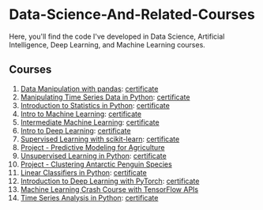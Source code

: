 # Data-Science-And-Related-Courses
Here, you'll find the code I've developed in Data Science, Artificial Intelligence, Deep Learning, and Machine Learning courses.

## Courses
1. [Data Manipulation with pandas](/Data%20Manipulation%20with%20pandas/): [certificate](https://www.datacamp.com/statement-of-accomplishment/course/b08fcc9fbc841441232bd7e042515b036914ec2a)
2. [Manipulating Time Series Data in Python](/Manipulating%20Time%20Series%20Data%20in%20Python/): [certificate](https://www.datacamp.com/statement-of-accomplishment/course/98988aa8805e7356f60890e35639c2f7b8f1a19e)
3. [Introduction to Statistics in Python](/Introduction%20to%20Statistics%20in%20Python/): [certificate](https://www.datacamp.com/statement-of-accomplishment/course/85f993df7b8d5646813780034e71bac4e935d32e)
4. [Intro to Machine Learning](/Intro%20to%20Machine%20Learning/): [certificate](https://www.kaggle.com/learn/certification/gabrielreira/intro-to-machine-learning)
5. [Intermediate Machine Learning](/Intermediate%20Machine%20Learning/): [certificate](https://www.kaggle.com/learn/certification/gabrielreira/intermediate-machine-learning)
6. [Intro to Deep Learning](/Intro%20to%20Deep%20Learning/): [certificate](https://www.kaggle.com/learn/certification/gabrielreira/intro-to-deep-learning)
7. [Supervised Learning with scikit-learn](/Supervised%20Learning%20with%20scikit-learn/): [certificate](https://www.datacamp.com/statement-of-accomplishment/course/2ca025d9d04d86120053134091410d70572f1437)
8. [Project - Predictive Modeling for Agriculture](/Project%20-%20Predictive%20Modeling%20for%20Agriculture/)
9. [Unsupervised Learning in Python](/Unsupervised%20Learning%20in%20Python/): [certificate](https://www.datacamp.com/statement-of-accomplishment/course/2dd183f8bfacbe33723c38dd852ae2bfa916a959)
10. [Project - Clustering Antarctic Penguin Species](/Project%20-%20Clustering%20Antarctic%20Penguin%20Species/)
11. [Linear Classifiers in Python](/Linear%20Classifiers%20in%20Python/): [certificate](https://www.datacamp.com/statement-of-accomplishment/course/c89b67aade4388c8721511199ea4246436472586)
12. [Introduction to Deep Learning with PyTorch](/Introduction%20to%20Deep%20Learning%20with%20PyTorch/): [certificate](https://www.datacamp.com/statement-of-accomplishment/course/2514d91e48ec10cd25e7d71cf466dd9ba5786cb2)
13. [Machine Learning Crash Course with TensorFlow APIs](/Machine%20Learning%20Crash%20Course%20with%20TensorFlow%20APIs/)
14. [Time Series Analysis in Python](/Time%20Series%20Analysis%20in%20Python/): [certificate](https://www.datacamp.com/statement-of-accomplishment/course/48e59754c9df2dff6fbc7065211f31f019fbf442)

